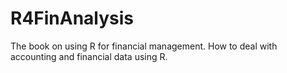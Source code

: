 # R4FinAnalysis
The book on using R for financial management. How to deal with accounting and financial data using R.
